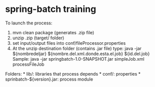 spring-batch training
============

To launch the process:

1. mvn clean package (generates .zip file)
1. unzip .zip (target/ folder)
1. set input/output files into conf/fileProcessor.properties
1. At the unzip destination folder (contains .jar file) type:
    java -jar ${nombredeljar} ${nombre.del.xml.donde.esta.el.job} ${id.del.job}
    Sample: java -jar springbatch-1.0-SNAPSHOT.jar simpleJob.xml processFileJob



Folders:
    * lib/: libraries that process depends
    * conf/: properties
    * sprinbatch-${version}.jar: process module